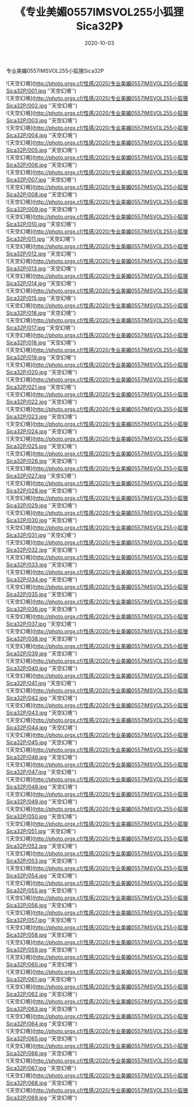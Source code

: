 ﻿---
layout: post
title:  《专业美媚0557IMSVOL255小狐狸Sica32P》
date:   2020-10-03
img: http://photo.orgx.cf/性感/2020/专业美媚0557IMSVOL255小狐狸Sica32P/000.jpg
categories: [美女, 性感, 泳衣]
---

专业美媚0557IMSVOL255小狐狸Sica32P



![天空幻境](http://photo.orgx.cf/性感/2020/专业美媚0557IMSVOL255小狐狸Sica32P/001.jpg ''天空幻境'') <br>
![天空幻境](http://photo.orgx.cf/性感/2020/专业美媚0557IMSVOL255小狐狸Sica32P/002.jpg ''天空幻境'') <br>
![天空幻境](http://photo.orgx.cf/性感/2020/专业美媚0557IMSVOL255小狐狸Sica32P/003.jpg ''天空幻境'') <br>
![天空幻境](http://photo.orgx.cf/性感/2020/专业美媚0557IMSVOL255小狐狸Sica32P/004.jpg ''天空幻境'') <br>
![天空幻境](http://photo.orgx.cf/性感/2020/专业美媚0557IMSVOL255小狐狸Sica32P/005.jpg ''天空幻境'') <br>
![天空幻境](http://photo.orgx.cf/性感/2020/专业美媚0557IMSVOL255小狐狸Sica32P/006.jpg ''天空幻境'') <br>
![天空幻境](http://photo.orgx.cf/性感/2020/专业美媚0557IMSVOL255小狐狸Sica32P/007.jpg ''天空幻境'') <br>
![天空幻境](http://photo.orgx.cf/性感/2020/专业美媚0557IMSVOL255小狐狸Sica32P/008.jpg ''天空幻境'') <br>
![天空幻境](http://photo.orgx.cf/性感/2020/专业美媚0557IMSVOL255小狐狸Sica32P/009.jpg ''天空幻境'') <br>
![天空幻境](http://photo.orgx.cf/性感/2020/专业美媚0557IMSVOL255小狐狸Sica32P/010.jpg ''天空幻境'') <br>
![天空幻境](http://photo.orgx.cf/性感/2020/专业美媚0557IMSVOL255小狐狸Sica32P/011.jpg ''天空幻境'') <br>
![天空幻境](http://photo.orgx.cf/性感/2020/专业美媚0557IMSVOL255小狐狸Sica32P/012.jpg ''天空幻境'') <br>
![天空幻境](http://photo.orgx.cf/性感/2020/专业美媚0557IMSVOL255小狐狸Sica32P/013.jpg ''天空幻境'') <br>
![天空幻境](http://photo.orgx.cf/性感/2020/专业美媚0557IMSVOL255小狐狸Sica32P/014.jpg ''天空幻境'') <br>
![天空幻境](http://photo.orgx.cf/性感/2020/专业美媚0557IMSVOL255小狐狸Sica32P/015.jpg ''天空幻境'') <br>
![天空幻境](http://photo.orgx.cf/性感/2020/专业美媚0557IMSVOL255小狐狸Sica32P/016.jpg ''天空幻境'') <br>
![天空幻境](http://photo.orgx.cf/性感/2020/专业美媚0557IMSVOL255小狐狸Sica32P/017.jpg ''天空幻境'') <br>
![天空幻境](http://photo.orgx.cf/性感/2020/专业美媚0557IMSVOL255小狐狸Sica32P/018.jpg ''天空幻境'') <br>
![天空幻境](http://photo.orgx.cf/性感/2020/专业美媚0557IMSVOL255小狐狸Sica32P/019.jpg ''天空幻境'') <br>
![天空幻境](http://photo.orgx.cf/性感/2020/专业美媚0557IMSVOL255小狐狸Sica32P/020.jpg ''天空幻境'') <br>
![天空幻境](http://photo.orgx.cf/性感/2020/专业美媚0557IMSVOL255小狐狸Sica32P/021.jpg ''天空幻境'') <br>
![天空幻境](http://photo.orgx.cf/性感/2020/专业美媚0557IMSVOL255小狐狸Sica32P/022.jpg ''天空幻境'') <br>
![天空幻境](http://photo.orgx.cf/性感/2020/专业美媚0557IMSVOL255小狐狸Sica32P/023.jpg ''天空幻境'') <br>
![天空幻境](http://photo.orgx.cf/性感/2020/专业美媚0557IMSVOL255小狐狸Sica32P/024.jpg ''天空幻境'') <br>
![天空幻境](http://photo.orgx.cf/性感/2020/专业美媚0557IMSVOL255小狐狸Sica32P/025.jpg ''天空幻境'') <br>
![天空幻境](http://photo.orgx.cf/性感/2020/专业美媚0557IMSVOL255小狐狸Sica32P/026.jpg ''天空幻境'') <br>
![天空幻境](http://photo.orgx.cf/性感/2020/专业美媚0557IMSVOL255小狐狸Sica32P/027.jpg ''天空幻境'') <br>
![天空幻境](http://photo.orgx.cf/性感/2020/专业美媚0557IMSVOL255小狐狸Sica32P/028.jpg ''天空幻境'') <br>
![天空幻境](http://photo.orgx.cf/性感/2020/专业美媚0557IMSVOL255小狐狸Sica32P/029.jpg ''天空幻境'') <br>
![天空幻境](http://photo.orgx.cf/性感/2020/专业美媚0557IMSVOL255小狐狸Sica32P/030.jpg ''天空幻境'') <br>
![天空幻境](http://photo.orgx.cf/性感/2020/专业美媚0557IMSVOL255小狐狸Sica32P/031.jpg ''天空幻境'') <br>
![天空幻境](http://photo.orgx.cf/性感/2020/专业美媚0557IMSVOL255小狐狸Sica32P/032.jpg ''天空幻境'') <br>
![天空幻境](http://photo.orgx.cf/性感/2020/专业美媚0557IMSVOL255小狐狸Sica32P/033.jpg ''天空幻境'') <br>
![天空幻境](http://photo.orgx.cf/性感/2020/专业美媚0557IMSVOL255小狐狸Sica32P/034.jpg ''天空幻境'') <br>
![天空幻境](http://photo.orgx.cf/性感/2020/专业美媚0557IMSVOL255小狐狸Sica32P/035.jpg ''天空幻境'') <br>
![天空幻境](http://photo.orgx.cf/性感/2020/专业美媚0557IMSVOL255小狐狸Sica32P/036.jpg ''天空幻境'') <br>
![天空幻境](http://photo.orgx.cf/性感/2020/专业美媚0557IMSVOL255小狐狸Sica32P/037.jpg ''天空幻境'') <br>
![天空幻境](http://photo.orgx.cf/性感/2020/专业美媚0557IMSVOL255小狐狸Sica32P/038.jpg ''天空幻境'') <br>
![天空幻境](http://photo.orgx.cf/性感/2020/专业美媚0557IMSVOL255小狐狸Sica32P/039.jpg ''天空幻境'') <br>
![天空幻境](http://photo.orgx.cf/性感/2020/专业美媚0557IMSVOL255小狐狸Sica32P/040.jpg ''天空幻境'') <br>
![天空幻境](http://photo.orgx.cf/性感/2020/专业美媚0557IMSVOL255小狐狸Sica32P/041.jpg ''天空幻境'') <br>
![天空幻境](http://photo.orgx.cf/性感/2020/专业美媚0557IMSVOL255小狐狸Sica32P/042.jpg ''天空幻境'') <br>
![天空幻境](http://photo.orgx.cf/性感/2020/专业美媚0557IMSVOL255小狐狸Sica32P/043.jpg ''天空幻境'') <br>
![天空幻境](http://photo.orgx.cf/性感/2020/专业美媚0557IMSVOL255小狐狸Sica32P/044.jpg ''天空幻境'') <br>
![天空幻境](http://photo.orgx.cf/性感/2020/专业美媚0557IMSVOL255小狐狸Sica32P/045.jpg ''天空幻境'') <br>
![天空幻境](http://photo.orgx.cf/性感/2020/专业美媚0557IMSVOL255小狐狸Sica32P/046.jpg ''天空幻境'') <br>
![天空幻境](http://photo.orgx.cf/性感/2020/专业美媚0557IMSVOL255小狐狸Sica32P/047.jpg ''天空幻境'') <br>
![天空幻境](http://photo.orgx.cf/性感/2020/专业美媚0557IMSVOL255小狐狸Sica32P/048.jpg ''天空幻境'') <br>
![天空幻境](http://photo.orgx.cf/性感/2020/专业美媚0557IMSVOL255小狐狸Sica32P/049.jpg ''天空幻境'') <br>
![天空幻境](http://photo.orgx.cf/性感/2020/专业美媚0557IMSVOL255小狐狸Sica32P/050.jpg ''天空幻境'') <br>
![天空幻境](http://photo.orgx.cf/性感/2020/专业美媚0557IMSVOL255小狐狸Sica32P/051.jpg ''天空幻境'') <br>
![天空幻境](http://photo.orgx.cf/性感/2020/专业美媚0557IMSVOL255小狐狸Sica32P/052.jpg ''天空幻境'') <br>
![天空幻境](http://photo.orgx.cf/性感/2020/专业美媚0557IMSVOL255小狐狸Sica32P/053.jpg ''天空幻境'') <br>
![天空幻境](http://photo.orgx.cf/性感/2020/专业美媚0557IMSVOL255小狐狸Sica32P/054.jpg ''天空幻境'') <br>
![天空幻境](http://photo.orgx.cf/性感/2020/专业美媚0557IMSVOL255小狐狸Sica32P/055.jpg ''天空幻境'') <br>
![天空幻境](http://photo.orgx.cf/性感/2020/专业美媚0557IMSVOL255小狐狸Sica32P/056.jpg ''天空幻境'') <br>
![天空幻境](http://photo.orgx.cf/性感/2020/专业美媚0557IMSVOL255小狐狸Sica32P/057.jpg ''天空幻境'') <br>
![天空幻境](http://photo.orgx.cf/性感/2020/专业美媚0557IMSVOL255小狐狸Sica32P/058.jpg ''天空幻境'') <br>
![天空幻境](http://photo.orgx.cf/性感/2020/专业美媚0557IMSVOL255小狐狸Sica32P/059.jpg ''天空幻境'') <br>
![天空幻境](http://photo.orgx.cf/性感/2020/专业美媚0557IMSVOL255小狐狸Sica32P/060.jpg ''天空幻境'') <br>
![天空幻境](http://photo.orgx.cf/性感/2020/专业美媚0557IMSVOL255小狐狸Sica32P/061.jpg ''天空幻境'') <br>
![天空幻境](http://photo.orgx.cf/性感/2020/专业美媚0557IMSVOL255小狐狸Sica32P/062.jpg ''天空幻境'') <br>
![天空幻境](http://photo.orgx.cf/性感/2020/专业美媚0557IMSVOL255小狐狸Sica32P/063.jpg ''天空幻境'') <br>
![天空幻境](http://photo.orgx.cf/性感/2020/专业美媚0557IMSVOL255小狐狸Sica32P/064.jpg ''天空幻境'') <br>
![天空幻境](http://photo.orgx.cf/性感/2020/专业美媚0557IMSVOL255小狐狸Sica32P/065.jpg ''天空幻境'') <br>
![天空幻境](http://photo.orgx.cf/性感/2020/专业美媚0557IMSVOL255小狐狸Sica32P/066.jpg ''天空幻境'') <br>
![天空幻境](http://photo.orgx.cf/性感/2020/专业美媚0557IMSVOL255小狐狸Sica32P/067.jpg ''天空幻境'') <br>
![天空幻境](http://photo.orgx.cf/性感/2020/专业美媚0557IMSVOL255小狐狸Sica32P/068.jpg ''天空幻境'') <br>
![天空幻境](http://photo.orgx.cf/性感/2020/专业美媚0557IMSVOL255小狐狸Sica32P/069.jpg ''天空幻境'') <br>